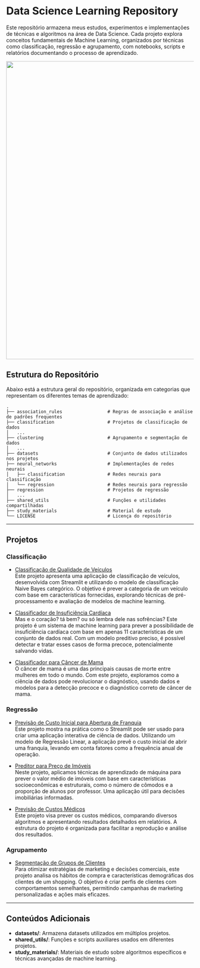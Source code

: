 # Data Science Learning Repository
Este repositório armazena meus estudos, experimentos e implementações de técnicas e algoritmos na área de Data Science. Cada projeto explora conceitos fundamentais de Machine Learning, organizados por técnicas como classificação, regressão e agrupamento, com notebooks, scripts e relatórios documentando o processo de aprendizado.
<p align='center'>
	<img src='https://revistamarina.cl/storage/app/media/uploaded-files/figura-1-2.jpg' width=800/>
</p>


## Estrutura do Repositório

Abaixo está a estrutura geral do repositório, organizada em categorias que representam os diferentes temas de aprendizado:

```plaintext
.
├── association_rules                 # Regras de associação e análise de padrões frequentes
├── classification                    # Projetos de classificação de dados
│   ...
├── clustering                        # Agrupamento e segmentação de dados
│   ...
├── datasets                          # Conjunto de dados utilizados nos projetos
├── neural_networks                   # Implementações de redes neurais
│   ├── classification                # Redes neurais para classificação
│   └── regression                    # Redes neurais para regressão
├── regression                        # Projetos de regressão
│   ...
├── shared_utils                      # Funções e utilidades compartilhadas
├── study_materials                   # Material de estudo 
└── LICENSE                           # Licença do repositório
```

---

## Projetos

### Classificação
- [Classificação de Qualidade de Veículos](./classification/vehicle_classifier/)  
  Este projeto apresenta uma aplicação de classificação de veículos, desenvolvida com Streamlit e utilizando o modelo de classificação Naive Bayes categórico. O objetivo é prever a categoria de um veículo com base em características fornecidas, explorando técnicas de pré-processamento e avaliação de modelos de machine learning.

- [Classificador de Insuficiência Cardíaca](./classification/heart_failure/)  
  Mas e o coração? tá bem? ou só lembra dele nas sofrências? Este projeto é um sistema de machine learning para prever a possibilidade de insuficiência cardíaca com base em apenas 11 características de um conjunto de dados real. Com um modelo preditivo preciso, é possível detectar e tratar esses casos de forma precoce, potencialmente salvando vidas.

- [Classificador para Câncer de Mama](./classification/breast_cancer/)  
  O câncer de mama é uma das principais causas de morte entre mulheres em todo o mundo. Com este projeto, exploramos como a ciência de dados pode revolucionar o diagnóstico, usando dados e modelos para a detecção precoce e o diagnóstico correto de câncer de mama.

### Regressão
- [Previsão de Custo Inicial para Abertura de Franquia](./regression/franquia/)  
  Este projeto mostra na prática como o Streamlit pode ser usado para criar uma aplicação interativa de ciência de dados. Utilizando um modelo de Regressão Linear, a aplicação prevê o custo inicial de abrir uma franquia, levando em conta fatores como a frequência anual de operação.

- [Preditor para Preço de Imóveis](./regression/boston_housing/)  
  Neste projeto, aplicamos técnicas de aprendizado de máquina para prever o valor médio de imóveis com base em características socioeconômicas e estruturais, como o número de cômodos e a proporção de alunos por professor. Uma aplicação útil para decisões imobiliárias informadas.

- [Previsão de Custos Médicos](./regression/medical_cost/)  
  Este projeto visa prever os custos médicos, comparando diversos algoritmos e apresentando resultados detalhados em relatórios. A estrutura do projeto é organizada para facilitar a reprodução e análise dos resultados.

### Agrupamento
- [Segmentação de Grupos de Clientes](./clustering/mall_customers/)  
  Para otimizar estratégias de marketing e decisões comerciais, este projeto analisa os hábitos de compra e características demográficas dos clientes de um shopping. O objetivo é criar perfis de clientes com comportamentos semelhantes, permitindo campanhas de marketing personalizadas e ações mais eficazes.

---

## Conteúdos Adicionais

- **datasets/**: Armazena datasets utilizados em múltiplos projetos.
- **shared_utils/**: Funções e scripts auxiliares usados em diferentes projetos.
- **study_materials/**: Materiais de estudo sobre algoritmos específicos e técnicas avançadas de machine learning.

